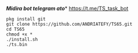 ***Midira bot telegram ato****
       https://t.me/TS_task_bot

```
pkg install git
git clone https://github.com/ANDRIATEFY/TS65.git
cd TS65
chmod +x *
./install.sh
./ts.bin
